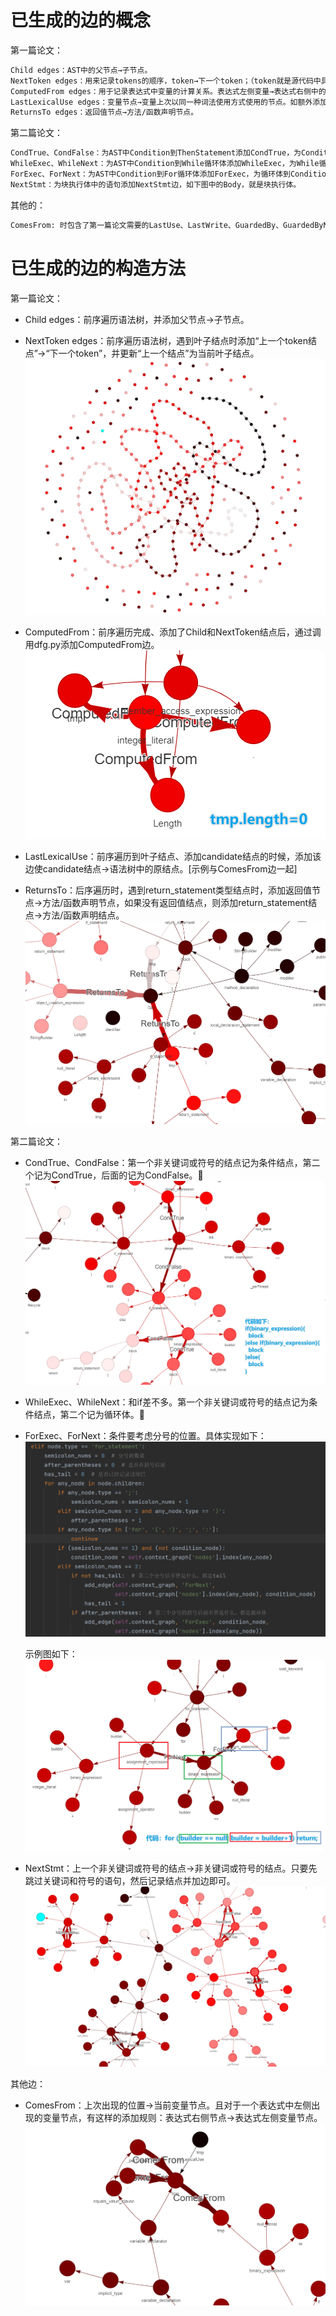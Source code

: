 # 已生成的边的概念

第一篇论文：

```perl
Child edges：AST中的父节点→子节点。
NextToken edges：用来记录tokens的顺序，token→下一个token；（token就是源代码中具有语法含义的最小单位）
ComputedFrom edges：用于记录表达式中变量的计算关系。表达式左侧变量→表达式右侧中的变量。
LastLexicalUse edges：变量节点→变量上次以同一种词法使用方式使用的节点。如额外添加的candidate→原节点。
ReturnsTo edges：返回值节点→方法/函数声明节点。
```

第二篇论文：

```perl
CondTrue、CondFalse：为AST中Condition到ThenStatement添加CondTrue，为Condition到ElseStatement添加CondFalse。
WhileExec、WhileNext：为AST中Condition到While循环体添加WhileExec，为While循环体到Condition添加WhileNext。
ForExec、ForNext：为AST中Condition到For循环体添加ForExec，为循环体到Condition添加ForNext。
NextStmt：为块执行体中的语句添加NextStmt边，如下图中的Body，就是块执行体。
```

其他的：

```perl
ComesFrom: 时包含了第一篇论文需要的LastUse、LastWrite、GuardedBy、GuardedByNegation边的语义。
```

# 已生成的边的构造方法

第一篇论文：

- Child edges：前序遍历语法树，并添加父节点→子节点。
- NextToken edges：前序遍历语法树，遇到叶子结点时添加“上一个token结点”→“下一个token”，并更新“上一个结点”为当前叶子结点。![NextToken边示例](imgs/0003.png)
- ComputedFrom：前序遍历完成、添加了Child和NextToken结点后，通过调用dfg.py添加ComputedFrom边。![ComputedFrom边示例](imgs/0004.png)
- LastLexicalUse：前序遍历到叶子结点、添加candidate结点的时候，添加该边使candidate结点→语法树中的原结点。[示例与ComesFrom边一起]

- ReturnsTo：后序遍历时，遇到return_statement类型结点时，添加返回值节点→方法/函数声明节点，如果没有返回值结点，则添加return_statement结点→方法/函数声明结点。![ReturnsTo边示例](imgs/0002.png)

第二篇论文：

- CondTrue、CondFalse：第一个非关键词或符号的结点记为条件结点，第二个记为CondTrue，后面的记为CondFalse。![IF语法相关的边示例](imgs/0005.png)

- WhileExec、WhileNext：和if差不多。第一个非关键词或符号的结点记为条件结点，第二个记为循环体。

- ForExec、ForNext：条件要考虑分号的位置。具体实现如下：![For语法相关的边实现方式](imgs/0006.png)

  示例图如下：![For语法相关的边示例](imgs/0007.png)

- NextStmt：上一个非关键词或符号的结点→非关键词或符号的结点。只要先跳过关键词和符号的语句，然后记录结点并加边即可。![NextStmt边示例](imgs/0008.png)

其他边：

- ComesFrom：上次出现的位置→当前变量节点。且对于一个表达式中左侧出现的变量节点，有这样的添加规则：表达式右侧节点→表达式左侧变量节点。![ComesFrom、LastLexicalUse边示例](imgs/0009.png)